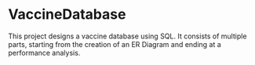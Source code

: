 # VaccineDatabase

This project designs a vaccine database using SQL. It consists of multiple parts, starting from the creation of an ER Diagram and ending at a performance analysis.
